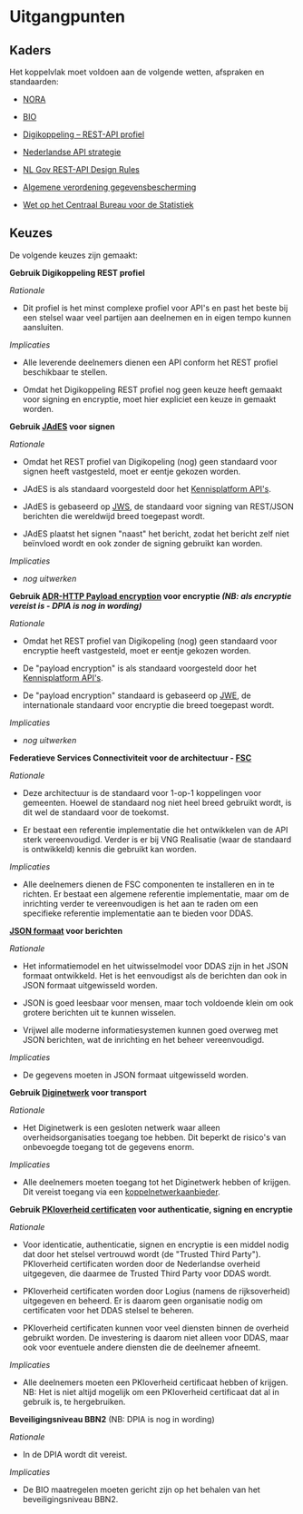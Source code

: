 # Uitgangpunten

## Kaders

Het koppelvlak moet voldoen aan de volgende wetten, afspraken en standaarden: 

- [NORA](https://www.noraonline.nl/wiki/NORA_online) 

- [BIO](https://www.bio-overheid.nl/)

- [Digikoppeling – REST-API profiel](https://logius-standaarden.github.io/Digikoppeling-Koppelvlakstandaard-REST-API/) 

- [Nederlandse API strategie](https://docs.geostandaarden.nl/api/API-Strategie/) 

- [NL Gov REST-API Design Rules](https://logius-standaarden.github.io/API-Design-Rules/) 

- [Algemene verordening gegevensbescherming](https://eur-lex.europa.eu/legal-content/NL/TXT/?uri=celex%3A32016R0679) 

- [Wet op het Centraal Bureau voor de Statistiek](https://wetten.overheid.nl/BWBR0015926/2022-03-02) 

## Keuzes

De volgende keuzes zijn gemaakt: 

**Gebruik Digikoppeling REST profiel**

  *Rationale*

  - Dit profiel is het minst complexe profiel voor API's en past het beste bij een stelsel waar veel partijen aan deelnemen en in eigen tempo kunnen aansluiten.

  *Implicaties*

  - Alle leverende deelnemers dienen een API conform het REST profiel beschikbaar te stellen.

  - Omdat het Digikoppeling REST profiel nog geen keuze heeft gemaakt voor signing en encryptie, moet hier expliciet een keuze in gemaakt worden.


**Gebruik [JAdES](https://geonovum.github.io/KP-APIs/API-strategie-modules/signing-jades/) voor signen**

  *Rationale*

  - Omdat het REST profiel van Digikopeling (nog) geen standaard voor signen heeft vastgesteld, moet er eentje gekozen worden.

  - JAdES is als standaard voorgesteld door het [Kennisplatform API's](https://www.geonovum.nl/themas/kennisplatform-apis).

  - JAdES is gebaseerd op [JWS](https://datatracker.ietf.org/doc/html/rfc7515), de standaard voor signing van REST/JSON berichten die wereldwijd breed toegepast wordt.

  - JAdES plaatst het signen "naast" het bericht, zodat het bericht zelf niet beïnvloed wordt en ook zonder de signing gebruikt kan worden.

  *Implicaties*

  - *nog uitwerken*


**Gebruik [ADR-HTTP Payload encryption](https://geonovum.github.io/KP-APIs/API-strategie-modules/encryption/) voor encryptie *(NB: als encryptie vereist is - DPIA is nog in wording)***

  *Rationale*

  - Omdat het REST profiel van Digikopeling (nog) geen standaard voor encryptie heeft vastgesteld, moet er eentje gekozen worden.

  - De "payload encryption" is als standaard voorgesteld door het [Kennisplatform API's](https://www.geonovum.nl/themas/kennisplatform-apis).

  - De "payload encryption" standaard is gebaseerd op [JWE](https://datatracker.ietf.org/doc/html/rfc7516), de internationale standaard voor encryptie die breed toegepast wordt.

  *Implicaties*

  - *nog uitwerken*


**Federatieve Services Connectiviteit voor de architectuur - [FSC](https://docs.fsc.nlx.io/introduction)**

  *Rationale*

  - Deze architectuur is de standaard voor 1-op-1 koppelingen voor gemeenten. Hoewel de standaard nog niet heel breed gebruikt wordt, is dit wel de standaard voor de toekomst.

  - Er bestaat een referentie implementatie die het ontwikkelen van de API sterk vereenvoudigd. Verder is er bij VNG Realisatie (waar de standaard is ontwikkeld) kennis die gebruikt kan worden.

  *Implicaties*

  - Alle deelnemers dienen de FSC componenten te installeren en in te richten. Er bestaat een algemene referentie implementatie, maar om de inrichting verder te vereenvoudigen is het aan te raden om een specifieke referentie implementatie aan te bieden voor DDAS.


**[JSON formaat](https://json-schema.org/draft/2020-12/json-schema-validation) voor berichten**

  *Rationale*

  - Het informatiemodel en het uitwisselmodel voor DDAS zijn in het JSON formaat ontwikkeld. Het is het eenvoudigst als de berichten dan ook in JSON formaat uitgewisseld worden.

  - JSON is goed leesbaar voor mensen, maar toch voldoende klein om ook grotere berichten uit te kunnen wisselen.

  - Vrijwel alle moderne informatiesystemen kunnen goed overweg met JSON berichten, wat de inrichting en het beheer vereenvoudigd.

  *Implicaties*

  - De gegevens moeten in JSON formaat uitgewisseld worden.


**Gebruik [Diginetwerk](https://www.logius.nl/domeinen/infrastructuur/diginetwerk) voor transport**

  *Rationale*

  - Het Diginetwerk is een gesloten netwerk waar alleen overheidsorganisaties toegang toe hebben. Dit beperkt de risico's van onbevoegde toegang tot de gegevens enorm.

  *Implicaties*

  - Alle deelnemers moeten toegang tot het Diginetwerk hebben of krijgen. Dit vereist toegang via een [koppelnetwerkaanbieder](https://www.logius.nl/domeinen/infrastructuur/diginetwerk/aansluiten).


**Gebruik [PKIoverheid certificaten](https://www.logius.nl/domeinen/toegang/pkioverheid) voor authenticatie, signing en encryptie**

  *Rationale*

  - Voor identicatie, authenticatie, signen en encryptie is een middel nodig dat door het stelsel vertrouwd wordt (de "Trusted Third Party"). PKIoverheid certificaten worden door de Nederlandse overheid uitgegeven, die daarmee de Trusted Third Party voor DDAS wordt.

  - PKIoverheid certificaten worden door Logius (namens de rijksoverheid) uitgegeven en beheerd. Er is daarom geen organisatie nodig om certificaten voor het DDAS stelsel te beheren.

  - PKIoverheid certificaten kunnen voor veel  diensten binnen de overheid gebruikt worden. De investering is daarom niet alleen voor DDAS, maar ook voor eventuele andere diensten die de deelnemer afneemt.

  *Implicaties*

  - Alle deelnemers moeten een PKIoverheid certificaat hebben of krijgen. NB: Het is niet altijd mogelijk om een PKIoverheid certificaat dat al in gebruik is, te hergebruiken.


**Beveiligingsniveau BBN2** (NB: DPIA is nog in wording) 

  *Rationale*

  - In de DPIA wordt dit vereist.

  *Implicaties*

  - De BIO maatregelen moeten gericht zijn op het behalen van het beveiligingsniveau BBN2.
